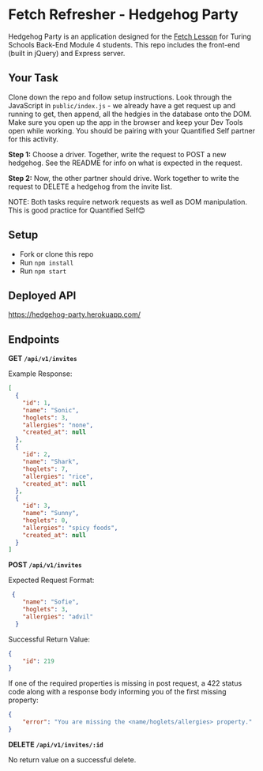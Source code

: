 # Fetch Refresher - Hedgehog Party

Hedgehog Party is an application designed for the [Fetch Lesson](http://backend.turing.io/module4/lessons/fetch_refresher) for Turing Schools Back-End Module 4 students. This repo includes the front-end (built in jQuery) and Express server.

## Your Task

Clone down the repo and follow setup instructions. Look through the JavaScript in `public/index.js` - we already have a get request up and running to get, then append, all the hedgies in the database onto the DOM. Make sure you open up the app in the browser and keep your Dev Tools open while working. You should be pairing with your Quantified Self partner for this activity.

**Step 1:** Choose a driver. Together, write the request to POST a new hedgehog. See the README for info on what is expected in the request.

**Step 2:** Now, the other partner should drive. Work together to write the request to DELETE a hedgehog from the invite list.

NOTE: Both tasks require network requests as well as DOM manipulation. This is good practice for Quantified Self😊

## Setup

- Fork or clone this repo
- Run `npm install`
- Run `npm start`

## Deployed API

https://hedgehog-party.herokuapp.com/

## Endpoints

**GET `/api/v1/invites`**

Example Response: 
```json
[
  {
    "id": 1,
    "name": "Sonic",
    "hoglets": 3,
    "allergies": "none",
    "created_at": null
  },
  {
    "id": 2,
    "name": "Shark",
    "hoglets": 7,
    "allergies": "rice",
    "created_at": null
  },
  {
    "id": 3,
    "name": "Sunny",
    "hoglets": 0,
    "allergies": "spicy foods",
    "created_at": null
  }
]
```

**POST `/api/v1/invites`**

Expected Request Format:
```json
 {
    "name": "Sofie",
    "hoglets": 3,
    "allergies": "advil"
  }
```

Successful Return Value:
```json
{
    "id": 219
}
```

If one of the required properties is missing in post request, a 422 status code along with a response body informing you of the first missing property:

```json
{
    "error": "You are missing the <name/hoglets/allergies> property."
}
```

**DELETE `/api/v1/invites/:id`**

No return value on a successful delete.

